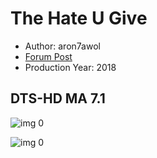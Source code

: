 # The Hate U Give

* Author: aron7awol
* [Forum Post](https://www.avsforum.com/threads/bass-eq-for-filtered-movies.2995212/post-57466848)
* Production Year: 2018

## DTS-HD MA 7.1

![img 0](https://i.imgur.com/jIoVRwX.jpg)

![img 0](https://i.imgur.com/rDDbi9T.jpg)

